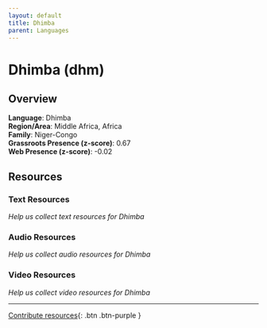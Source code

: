 ```yaml
---
layout: default
title: Dhimba
parent: Languages
---
```


# Dhimba (dhm)

## Overview

**Language**: Dhimba  
**Region/Area**: Middle Africa, Africa  
**Family**: Niger-Congo  
**Grassroots Presence (z-score)**: 0.67  
**Web Presence (z-score)**: -0.02  

## Resources

### Text Resources
*Help us collect text resources for Dhimba*

### Audio Resources
*Help us collect audio resources for Dhimba*

### Video Resources
*Help us collect video resources for Dhimba*

---

[Contribute resources](https://forms.office.com/e/1SfLJx3u1r){: .btn .btn-purple }
